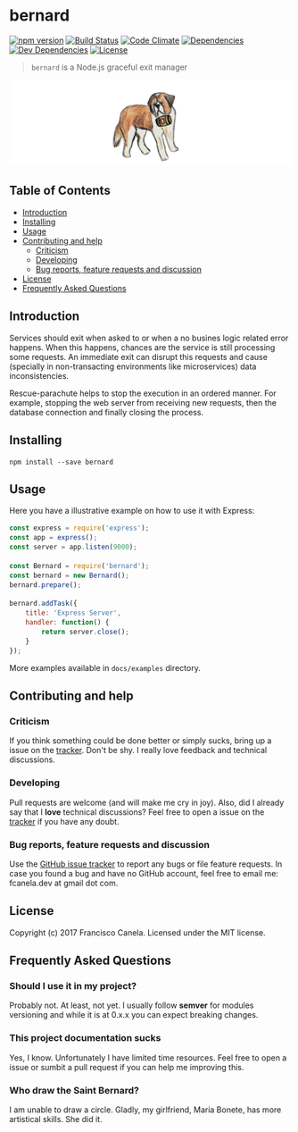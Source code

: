 # bernard

[![npm version][npmsemver-image]][npmsemver-url]
[![Build Status][ci-image]][ci-url]
[![Code Climate][cq-image]][cq-url]
[![Dependencies][deps-image]][deps-url]
[![Dev Dependencies][dev-deps-image]][dev-deps-url]
[![License][license-image]][license-url]

> `bernard` is a Node.js graceful exit manager

<img src="/docs/logo.png" alt="bernard graceful exit manager for javascript"/>

## Table of Contents

* [Introduction](#introduction)
* [Installing](#installing)
* [Usage](#usage)
* [Contributing and help](#contributing)
    * [Criticism](#criticism)
    * [Developing](#developing)
    * [Bug reports, feature requests and discussion](#contributing)
* [License](#license)
* [Frequently Asked Questions](#faq)


## <a name="introduction"></a> Introduction

Services should exit when asked to or when a no busines logic related error happens. When this happens, chances are the service is still processing some requests. An immediate exit can disrupt this requests and cause (specially in non-transacting environments like microservices) data inconsistencies.

Rescue-parachute helps to stop the execution in an ordered manner. For example, stopping the web server from receiving new requests, then the database connection and finally closing the process.

## <a name="installing"></a> Installing

```
npm install --save bernard
```

## <a name="usage"></a> Usage

Here you have a illustrative example on how to use it with Express:

```js
const express = require('express');
const app = express();
const server = app.listen(9000);

const Bernard = require('bernard');
const bernard = new Bernard();
bernard.prepare();

bernard.addTask({
    title: 'Express Server',
    handler: function() {
        return server.close();
    }
});
```

More examples available in `docs/examples` directory.

## <a name="contributing"></a> Contributing and help

### <a name="criticism"></a> Criticism
If you think something could be done better or simply sucks, bring up a issue on the [tracker](https://github.com/fcanela/bernard/issues). Don't be shy. I really love feedback and technical discussions.

### <a name="developing"></a> Developing
Pull requests are welcome (and will make me cry in joy). Also, did I already say that I **love** technical discussions? Feel free to open a issue on the [tracker](https://github.com/fcanela/bernard/issues) if you have any doubt.

### <a name="bugs"></a> Bug reports, feature requests and discussion

Use the [GitHub issue tracker](https://github.com/fcanela/bernard/issues) to report any bugs or file feature requests. In case you found a bug and have no GitHub account, feel free to email me: fcanela.dev at gmail dot com.

## <a name="license"></a> License

Copyright (c) 2017 Francisco Canela. Licensed under the MIT license.

## <a name="faq"></a> Frequently Asked Questions

### Should I use it in my project?

Probably not. At least, not yet. I usually follow __semver__ for modules versioning and while it is at 0.x.x you can expect breaking changes.

### This project documentation sucks

Yes, I know. Unfortunately I have limited time resources. Feel free to open a issue or sumbit a pull request if you can help me improving this.

### Who draw the Saint Bernard?

I am unable to draw a circle. Gladly, my girlfriend, Maria Bonete, has more artistical skills. She did it.


[npmsemver-image]: https://img.shields.io/badge/version-0.0.1-orange.svg
[npmsemver-url]: https://github.com/fcanela/bernard
[ci-image]: https://circleci.com/gh/fcanela/bernard.svg?style=svg
[ci-url]: https://circleci.com/gh/fcanela/bernard
[cq-image]: https://api.codeclimate.com/v1/badges/9961fff740438ec1599b/maintainability
[cq-url]: https://codeclimate.com/github/fcanela/bernard/maintainability
[deps-image]: https://david-dm.org/fcanela/bernard.svg
[deps-url]: https://david-dm.org/fcanela/bernard
[dev-deps-image]: https://david-dm.org/fcanela/bernard/dev-status.svg
[dev-deps-url]: https://david-dm.org/fcanela/bernard#info=devDependencies
[license-image]: https://img.shields.io/badge/license-MIT-blue.svg
[license-url]: LICENSE
